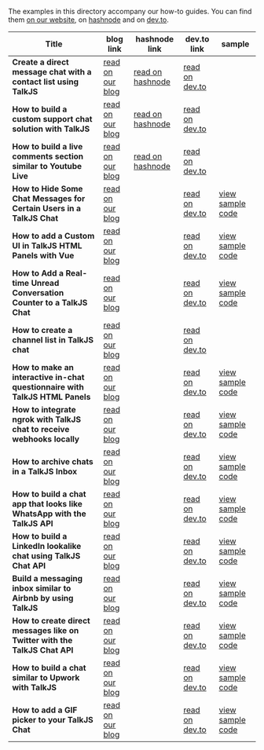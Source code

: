 The examples in this directory accompany our how-to guides. You can find them [on our website](https://talkjs.com/resources/tag/tutorials/), on [hashnode](https://hashnode.com/@talkjs) and on [dev.to](https://dev.to/talkjs).

<!-- 
When a tutorial related to a sample is published add a row to the table below. As the link text for the blog link use "read on our blog", and for hashnode and  dev.to use "read on hashnode" and "read on dev.to" respectively. For the link to the sample folder, use "view sample code".
 -->

| **Title**        | blog link     | hashnode link | dev.to link | sample |
|------------- | ------------- | ------------|--------|--------|
|**Create a direct message chat with a contact list using TalkJS** | [read on our blog](https://talkjs.com/resources/chat-contact-list/) | [read on hashnode](https://talkjs.hashnode.dev/chat-contact-list) | [read on dev.to](https://dev.to/talkjs/create-a-direct-message-chat-with-a-contact-list-using-talkjs-2g2g)
|**How to build a custom support chat solution with TalkJS**| [read on our blog](https://talkjs.com/resources/how-to-build-a-custom-support-chat-solution-with-talkjs/) | [read on hashnode](https://talkjs.hashnode.dev/how-to-build-a-custom-support-chat-solution-with-talkjs) | [read on dev.to](https://dev.to/talkjs/how-to-build-a-custom-support-chat-solution-with-talkjs-27nl) |
|**How to build a live comments section similar to Youtube Live** | [read on our blog](https://talkjs.com/resources/how-to-build-a-live-comments-section-like-youtube-live/) | [read on hashnode](https://talkjs.hashnode.dev/how-to-build-a-live-comments-section-similar-to-youtube-live-with-talkjs) | [read on dev.to](https://dev.to/talkjs/how-to-build-a-live-comments-section-similar-to-youtube-live-3beh) | 
|**How to Hide Some Chat Messages for Certain Users in a TalkJS Chat** | [read on our blog](https://talkjs.com/resources/how-to-hide-some-chat-messages-for-certain-users-in-a-talkjs-chat/) || [read on dev.to](https://dev.to/talkjs/how-to-hide-some-chat-messages-for-certain-users-in-a-talkjs-chat-23g4) | [view sample code](https://github.com/SapneshNaik/talkjs-examples/tree/master/howtos/how-to-hide-some-chat-messages-for-certain-users-in-a-talkjs-chat)
|**How to add a Custom UI in TalkJS HTML Panels with Vue** | [read on our blog](https://talkjs.com/resources/how-to-add-a-leave-your-email-address-form-with-an-html-panel-in-talkjs/) || [read on dev.to](https://dev.to/talkjs/how-to-add-a-custom-ui-in-talkjs-html-panels-with-vue-190p)|[view sample code]() |
|**How to Add a Real-time Unread Conversation Counter to a TalkJS Chat**| [read on our blog](https://talkjs.com/resources/how-to-add-a-real-time-unread-conversation-counter-to-a-talkjs-chat/)|| [read on dev.to](https://dev.to/talkjs/how-to-add-a-real-time-unread-conversation-counter-to-a-talkjs-chat-2o05) |[view sample code](https://github.com/SapneshNaik/talkjs-examples/tree/master/howtos/how-to-add-a-real-time-unread-conversation-counter-to-a-talkjs-chat)|
|**How to create a channel list in TalkJS chat**| [read on our blog](https://talkjs.com/resources/how-to-create-a-channel-list-in-talkjs-chat/) ||[read on dev.to](https://dev.to/talkjs/how-to-create-a-channel-list-in-talkjs-chat-4d4n) |
|**How to make an interactive in-chat questionnaire with TalkJS HTML Panels** | [read on our blog](https://talkjs.com/resources/how-to-make-an-interactive-in-chat-questionnaire-with-talkjs-html-panels/)||[read on dev.to](https://dev.to/talkjs/how-to-make-an-interactive-in-chat-questionnaire-with-talkjs-html-panels-4moi) | [view sample code](https://github.com/aswinrajeevofficial/talkjs-examples/tree/master/howtos/how-to-make-an-interactive-in-chat-questionnaire-with-talkjs-html-panels)|
|**How to integrate ngrok with TalkJS chat to receive webhooks locally** | [read on our blog](https://talkjs.com/resources/how-to-integrate-ngrok-with-talkjs-to-receive-webhooks-locally/) || [read on dev.to](https://dev.to/talkjs/how-to-integrate-ngrok-with-talkjs-to-receive-webhooks-locally-523f) | [view sample code](https://github.com/aswinrajeevofficial/talkjs-examples/tree/master/howtos/how-to-integrate-ngrok-with-talkjs-to-receive-webhooks)|
|**How to archive chats in a TalkJS Inbox** | [read on our blog](https://talkjs.com/resources/how-to-archive-chats-in-a-talkjs-inbox/) || [read on dev.to](https://dev.to/talkjs/how-to-archive-chats-in-a-talkjs-inbox-g4o) | [view sample code](https://github.com/aswinrajeevofficial/talkjs-examples/tree/master/howtos/how-to-archive-chats-in-a-talkjs-inbox)|
|**How to build a chat app that looks like WhatsApp with the TalkJS API** | [read on our blog](https://talkjs.com/resources/how-to-build-a-chat-app-that-looks-like-whatsapp-with-the-talkjs-chat-api/) || [read on dev.to](https://dev.to/talkjs/building-a-whatsapp-clone-with-talkjs-chat-api-cdf) | [view sample code](https://github.com/aswinrajeevofficial/talkjs-examples/tree/master/howtos/how-to-build-a-chat-app-that-looks-like-whatsapp-with-talkjs-chat-api)|
|**How to build a LinkedIn lookalike chat using TalkJS Chat API** | [read on our blog](https://talkjs.com/resources/how-to-build-a-linkedin-lookalike-chat-using-talkjs-chat-api/) || [read on dev.to](https://dev.to/talkjs/how-to-build-a-linkedin-lookalike-chat-using-talkjs-chat-api-1o0k) | [view sample code](https://github.com/aswinrajeevofficial/talkjs-examples/tree/master/howtos/how-to-build-a-chat-that-looks-like-linkedin-chat-with-talkjs-chat-api)|
|**Build a messaging inbox similar to Airbnb by using TalkJS** | [read on our blog](https://talkjs.com/resources/build-a-messaging-inbox-similar-to-airbnb-by-using-talkjs/) || [read on dev.to](https://dev.to/talkjs/how-to-build-an-airbnb-chat-lookalike-with-talkjs-2di8) |[view sample code](https://github.com/aswinrajeevofficial/talkjs-examples/tree/master/howtos/how-to-build-an-airbnb-chat-lookalike-with-talkjs)|
|**How to create direct messages like on Twitter with the TalkJS Chat API** | [read on our blog](https://talkjs.com/resources/how-to-create-direct-messages-like-on-twitter-with-the-talkjs-chat-api/)||[read on dev.to](https://dev.to/talkjs/how-to-create-direct-messages-like-on-twitter-with-the-talkjs-chat-api-3jo6) | [view sample code](https://github.com/aswinrajeevofficial/talkjs-examples/tree/master/howtos/how-to-create-direct-messages-like-on-twitter-with-the-talkjs-chat-api)|
|**How to build a chat similar to Upwork with TalkJS** | [read on our blog](https://talkjs.com/resources/how-to-build-a-chat-similar-to-upwork-with-talkjs/) || [read on dev.to](https://dev.to/talkjs/how-to-build-a-chat-similar-to-upwork-with-talkjs-4la9) | [view sample code](https://github.com/aswinrajeevofficial/talkjs-examples/tree/master/howtos/how-to-build-a-chat-similar-to-upwork-with-talkjs)|
|**How to add a GIF picker to your TalkJS Chat** | [read on our blog](#) || [read on dev.to](#) | [view sample code](https://github.com/aswinrajeevofficial/talkjs-examples/tree/master/howtos/how-to-add-a-gif-picker-to-your-talkjs-chat)|
